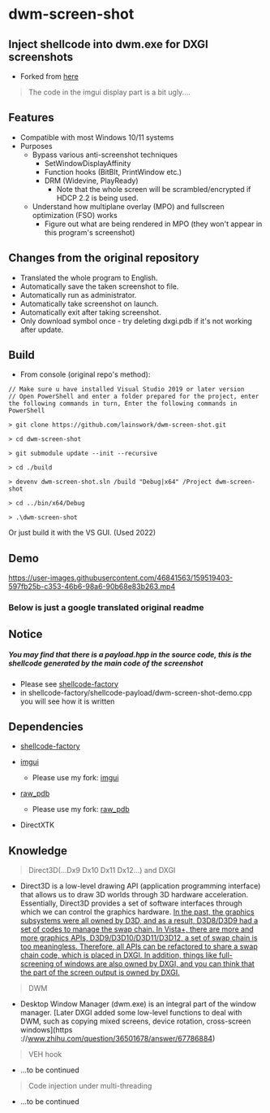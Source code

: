 # dwm-screen-shot
## Inject shellcode into dwm.exe for DXGI screenshots
* Forked from [here](https://github.com/lainswork/dwm-screen-shot)
> The code in the imgui display part is a bit ugly....
## Features

* Compatible with most Windows 10/11 systems
* Purposes
  * Bypass various anti-screenshot techniques
    * SetWindowDisplayAffinity
    * Function hooks (BitBlt, PrintWindow etc.)
    * DRM (Widevine, PlayReady)
      * Note that the whole screen will be scrambled/encrypted if HDCP 2.2 is being used.
  * Understand how multiplane overlay (MPO) and fullscreen optimization (FSO) works
    * Figure out what are being rendered in MPO (they won't appear in this program's screenshot)

## Changes from the original repository
* Translated the whole program to English.
* Automatically save the taken screenshot to file.
* Automatically run as administrator.
* Automatically take screenshot on launch.
* Automatically exit after taking screenshot.
* Only download symbol once - try deleting dxgi.pdb if it's not working after update.

## Build
* From console (original repo's method):
```shell
// Make sure u have installed Visual Studio 2019 or later version
// Open PowerShell and enter a folder prepared for the project, enter the following commands in turn, Enter the following commands in PowerShell

> git clone https://github.com/lainswork/dwm-screen-shot.git

> cd dwm-screen-shot

> git submodule update --init --recursive

> cd ./build

> devenv dwm-screen-shot.sln /build "Debug|x64" /Project dwm-screen-shot

> cd ../bin/x64/Debug

> .\dwm-screen-shot

````
Or just build it with the VS GUI. (Used 2022)

## Demo
https://user-images.githubusercontent.com/46841563/159519403-597fb25b-c353-46b6-98a6-90b68e83b263.mp4

### Below is just a google translated original readme
## Notice
##### You may find that there is a payload.hpp in the source code, this is the shellcode generated by the main code of the screenshot
- Please see [shellcode-factory](https://github.com/lainswork/shellcode-factory)
- in shellcode-factory/shellcode-payload/dwm-screen-shot-demo.cpp you will see how it is written
## Dependencies
- [shellcode-factory](https://github.com/lainswork/shellcode-factory)

- [imgui](https://github.com/ocornut/imgui)
  - Please use my fork: [imgui](https://github.com/lainswork/imgui)
- [raw_pdb](https://github.com/MolecularMatters/raw_pdb)
  - Please use my fork: [raw_pdb](https://github.com/lainswork/raw_pdb)
- DirectXTK

## Knowledge
> Direct3D(...Dx9 Dx10 Dx11 Dx12...) and DXGI
- Direct3D is a low-level drawing API (application programming interface) that allows us to draw 3D worlds through 3D hardware acceleration. Essentially, Direct3D provides a set of software interfaces through which we can control the graphics hardware.
[In the past, the graphics subsystems were all owned by D3D, and as a result, D3D8/D3D9 had a set of codes to manage the swap chain. In Vista+, there are more and more graphics APIs, D3D9/D3D10/D3D11/D3D12, a set of swap chain is too meaningless. Therefore, all APIs can be refactored to share a swap chain code, which is placed in DXGI. In addition, things like full-screening of windows are also owned by DXGI, and you can think that the part of the screen output is owned by DXGI. ](https://www.zhihu.com/question/36501678/answer/67786884)

> DWM
- Desktop Window Manager (dwm.exe) is an integral part of the window manager. [Later DXGI added some low-level functions to deal with DWM, such as copying mixed screens, device rotation, cross-screen windows](https ://www.zhihu.com/question/36501678/answer/67786884)

> VEH hook
- ...to be continued

> Code injection under multi-threading
- ...to be continued

